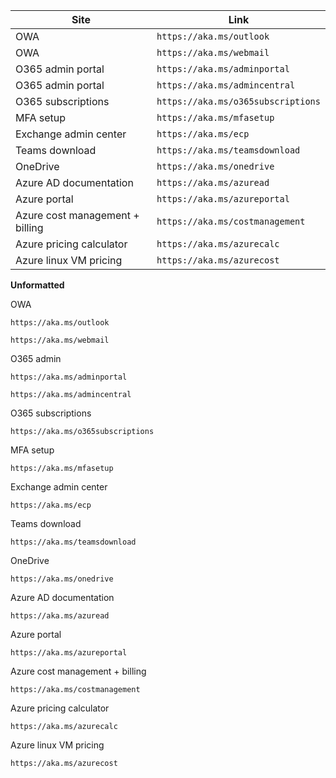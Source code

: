 Site | Link
--- | ---
OWA | `https://aka.ms/outlook`
OWA | `https://aka.ms/webmail`
O365 admin portal | `https://aka.ms/adminportal`
O365 admin portal | `https://aka.ms/admincentral`
O365 subscriptions | `https://aka.ms/o365subscriptions`
MFA setup | `https://aka.ms/mfasetup`
Exchange admin center | `https://aka.ms/ecp`
Teams download | `https://aka.ms/teamsdownload`
OneDrive | `https://aka.ms/onedrive`
Azure AD documentation | `https://aka.ms/azuread`
Azure portal | `https://aka.ms/azureportal`
Azure cost management + billing | `https://aka.ms/costmanagement`
Azure pricing calculator | `https://aka.ms/azurecalc`
Azure linux VM pricing | `https://aka.ms/azurecost`


__Unformatted__

OWA

`https://aka.ms/outlook`

`https://aka.ms/webmail`

O365 admin

`https://aka.ms/adminportal`

`https://aka.ms/admincentral`

O365 subscriptions

`https://aka.ms/o365subscriptions`

MFA setup

`https://aka.ms/mfasetup`

Exchange admin center

`https://aka.ms/ecp`

Teams download

`https://aka.ms/teamsdownload`

OneDrive

`https://aka.ms/onedrive`

Azure AD documentation

`https://aka.ms/azuread`

Azure portal

`https://aka.ms/azureportal`

Azure cost management + billing

`https://aka.ms/costmanagement`

Azure pricing calculator

`https://aka.ms/azurecalc`

Azure linux VM pricing 

`https://aka.ms/azurecost`

